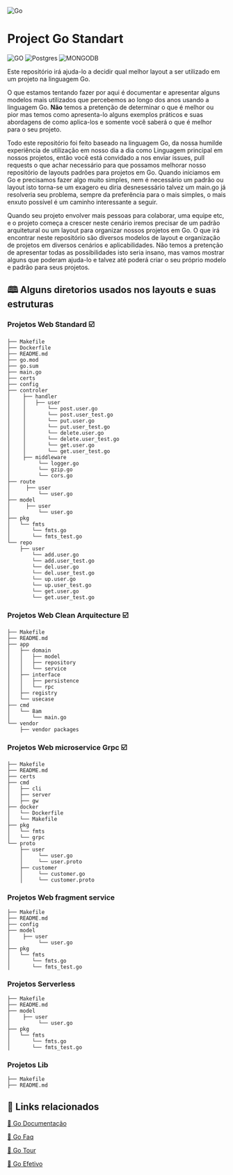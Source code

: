 
![Go](https://github.com/jeffotoni/project.go.standard/blob/master/.github/go.png)


# Project Go Standart
![GO](https://img.shields.io/badge/GO-%2300ADD8?style=for-the-badge&logo=Go&labelColor=%23444444)
![Postgres
](https://img.shields.io/badge/POSTGRESQL-%23336791?style=for-the-badge&logo=PostgreSQL&logoColor=%23336791&labelColor=%23444444) 
![MONGODB](https://img.shields.io/badge/MONGO-%237A248?style=for-the-badge&logo=MongoDB&labelColor=%23444444)

Este repositório irá ajuda-lo a decidir qual melhor layout a ser utilizado em um projeto na linguagem Go.

O que estamos tentando fazer por aqui é documentar e apresentar alguns modelos mais utilizados que percebemos ao longo dos anos usando a linguagem Go. **Não** temos a pretenção de determinar o que é melhor ou pior mas temos como apresenta-lo alguns exemplos práticos e suas abordagens de como aplica-los e somente você saberá o que é melhor para o seu projeto.

Todo este repositório foi feito baseado na linguagem Go, da nossa humilde experiência de utilização em nosso dia a dia como Linguagem principal em nossos projetos, então você está convidado a nos enviar issues, pull requests o que achar necessário para que possamos melhorar nosso repositório de layouts padrões para projetos em Go. Quando iniciamos em Go e precisamos fazer algo muito simples, nem é necessário um padrão ou layout isto torna-se um exagero eu diria desnesessário talvez um main.go já resolveria seu problema, sempre da preferência para o mais simples, o mais enxuto possível é um caminho interessante a seguir. 

Quando seu projeto envolver mais pessoas para colaborar, uma equipe etc, e o projeto começa a crescer neste cenário iremos precisar de um padrão arquitetural ou um layout para organizar nossos projetos em Go. O que irá encontrar neste repositório são diversos modelos de layout e organização de projetos em diversos cenários e aplicabilidades. Não temos a pretenção de apresentar todas as possibilidades isto seria insano, mas vamos mostrar alguns que poderam ajuda-lo e talvez até poderá criar o seu próprio modelo e padrão para seus projetos.



## 🕮 Alguns diretorios usados nos layouts e suas estruturas

### Projetos Web Standard ☑️

```_bash
├── Makefile
├── Dockerfile
├── README.md
├── go.mod
├── go.sum
├── main.go
├── certs
├── config
├── controler
│    ├── handler
│    │   ├── user
│    │       └── post.user.go
│    │       └── post.user_test.go
│    │       └── put.user.go
│    │       └── put.user_test.go
│    │       └── delete.user.go
│    │       └── delete.user_test.go
│    │       └── get.user.go
│    │       └── get.user_test.go
│    ├── middleware
│         └── logger.go
│         └── gzip.go
│         └── cors.go
├── route
│     ├── user
│         └── user.go
├── model
│     ├── user
│         └── user.go
├── pkg
│   └── fmts
│       └── fmts.go
│       └── fmts_test.go
└── repo
    ├── user
        └── add.user.go
        └── add.user_test.go
        └── del.user.go
        └── del.user_test.go
        └── up.user.go
        └── up.user_test.go
        └── get.user.go
        └── get.user_test.go
```  
### Projetos Web Clean Arquitecture ☑️

```_bash
├── Makefile
├── README.md
├── app
│   ├── domain
│   │   ├── model
│   │   ├── repository
│   │   └── service
│   ├── interface
│   │   ├── persistence
│   │   └── rpc
│   ├── registry
│   └── usecase
├── cmd
│   └── 8am
│       └── main.go
└── vendor
    ├── vendor packages
```    

### Projetos Web microservice Grpc ☑️

```_bash
├── Makefile
├── README.md
├── certs
├── cmd
│   ├── cli
│   ├── server
│   ├── gw
├── docker
│   └── Dockerfile
│   └── Makefile
├── pkg
│   └── fmts
│   └── grpc
└── proto
    ├── user
    │     └── user.go
    │     └── user.proto
    ├── customer
    │     └── customer.go
    │     └── customer.proto
```    

### Projetos Web fragment service 


```_bash
├── Makefile
├── README.md
├── config
├── model
│    ├── user
│         └── user.go
├── pkg
│   └── fmts
│       └── fmts.go
│       └── fmts_test.go
```   

### Projetos Serverless


```_bash
├── Makefile
├── README.md
├── model
│    ├── user
│         └── user.go
├── pkg
│   └── fmts
│       └── fmts.go
│       └── fmts_test.go
```   



### Projetos Lib 


```_bash
├── Makefile
├── README.md
```   



## 🔗 Links relacionados


[📘 Go Documentação](https://golang.org/doc/)

[📘 Go Faq](https://golang.org/doc/faq)

[📘 Go Tour](https://tour.golang.org/welcome/1)

[📘 Go Efetivo](https://golang.org/doc/effective_go.html)
